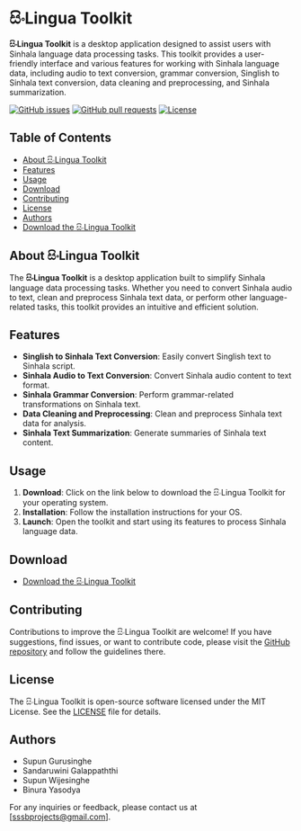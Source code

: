 # සිංLingua Toolkit

**සිංLingua Toolkit** is a desktop application designed to assist users with Sinhala language data processing tasks. This toolkit provides a user-friendly interface and various features for working with Sinhala language data, including audio to text conversion, grammar conversion, Singlish to Sinhala text conversion, data cleaning and preprocessing, and Sinhala summarization.

[![GitHub issues](https://img.shields.io/github/issues/sinlingua/toolkit)](https://github.com/sinlingua/toolkit/issues)
[![GitHub pull requests](https://img.shields.io/github/issues-pr/sinlingua/toolkit)](https://github.com/sinlingua/toolkit/pulls)
[![License](https://img.shields.io/github/license/sinlingua/toolkit)](https://github.com/sinlingua/toolkit/blob/main/LICENSE)

## Table of Contents
- [About සිංLingua Toolkit](#about-සිංlingua-toolkit)
- [Features](#features)
- [Usage](#usage)
- [Download](#download)
- [Contributing](#contributing)
- [License](#license)
- [Authors](#authors)
- [Download the සිංLingua Toolkit](https://drive.google.com/file/d/1xviBwuhK0ydw0OgeYASK_vKm2N1s3eS-/view?usp=sharing)

## About සිංLingua Toolkit

The **සිංLingua Toolkit** is a desktop application built to simplify Sinhala language data processing tasks. Whether you need to convert Sinhala audio to text, clean and preprocess Sinhala text data, or perform other language-related tasks, this toolkit provides an intuitive and efficient solution.

## Features

- **Singlish to Sinhala Text Conversion**: Easily convert Singlish text to Sinhala script.
- **Sinhala Audio to Text Conversion**: Convert Sinhala audio content to text format.
- **Sinhala Grammar Conversion**: Perform grammar-related transformations on Sinhala text.
- **Data Cleaning and Preprocessing**: Clean and preprocess Sinhala text data for analysis.
- **Sinhala Text Summarization**: Generate summaries of Sinhala text content.

## Usage

1. **Download**: Click on the link below to download the සිංLingua Toolkit for your operating system.
2. **Installation**: Follow the installation instructions for your OS.
3. **Launch**: Open the toolkit and start using its features to process Sinhala language data.

## Download

- [Download the සිංLingua Toolkit](https://drive.google.com/file/d/1xviBwuhK0ydw0OgeYASK_vKm2N1s3eS-/view?usp=sharing)

## Contributing

Contributions to improve the සිංLingua Toolkit are welcome! If you have suggestions, find issues, or want to contribute code, please visit the [GitHub repository](https://github.com/sinlingua/toolkit) and follow the guidelines there.

## License

The සිංLingua Toolkit is open-source software licensed under the MIT License. See the [LICENSE](LICENSE) file for details.

## Authors

- Supun Gurusinghe
- Sandaruwini Galappaththi
- Supun Wijesinghe
- Binura Yasodya

For any inquiries or feedback, please contact us at [sssbprojects@gmail.com].

